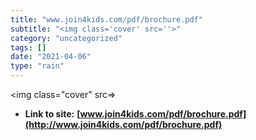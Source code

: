 ```yaml
---
title: "‎www.join4kids.com/pdf/brochure.pdf"
subtitle: "<img class='cover' src=''>"
category: "uncategorized"
tags: []
date: "2021-04-06"
type: "rain"
---
```

<img class="cover" src=>


* **Link to site:** **[‎www.join4kids.com/pdf/brochure.pdf](http://www.join4kids.com/pdf/brochure.pdf)**